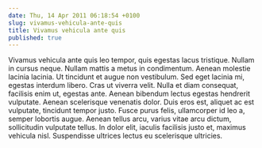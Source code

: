 ```yaml
---
date: Thu, 14 Apr 2011 06:18:54 +0100
slug: vivamus-vehicula-ante-quis
title: Vivamus vehicula ante quis
published: true
---
```

Vivamus vehicula ante quis leo tempor, quis egestas lacus tristique. Nullam in cursus neque. Nullam mattis a metus in condimentum. Aenean molestie lacinia lacinia. Ut tincidunt et augue non vestibulum. Sed eget lacinia mi, egestas interdum libero. Cras ut viverra velit. Nulla et diam consequat, facilisis enim ut, egestas ante. Aenean bibendum lectus egestas hendrerit vulputate. Aenean scelerisque venenatis dolor. Duis eros est, aliquet ac est vulputate, tincidunt tempor justo. Fusce purus felis, ullamcorper id leo a, semper lobortis augue. Aenean tellus arcu, varius vitae arcu dictum, sollicitudin vulputate tellus. In dolor elit, iaculis facilisis justo et, maximus vehicula nisl. Suspendisse ultrices lectus eu scelerisque ultricies.
